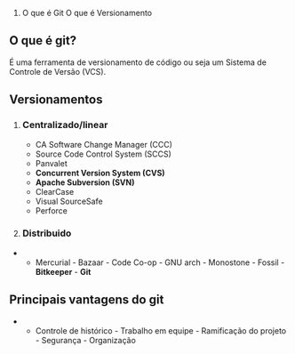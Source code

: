 1. O que é Git O que é Versionamento

## O que é git?

É uma ferramenta de versionamento de código ou seja um Sistema de Controle de Versão (VCS).

## Versionamentos

1.  ### Centralizado/linear
    
    - CA Software Change Manager (CCC)
    - Source Code Control System (SCCS)
    - Panvalet
    - **Concurrent Version System (CVS)**
    - **Apache Subversion (SVN)**
    - ClearCase
    - Visual SourceSafe
    - Perforce
2.  ### Distribuido
    

- - Mercurial
        - Bazaar
        - Code Co-op
        - GNU arch
        - Monostone
        - Fossil
        - **Bitkeeper**
        - **Git**

## Principais vantagens do git

- - Controle de histórico
        - Trabalho em equipe
        - Ramificação do projeto
        - Segurança
        - Organização